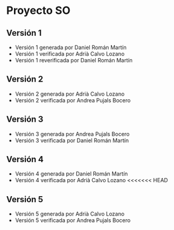 # Proyecto SO

## Versión 1
* Versión 1 generada por Daniel Román Martín
* Versión 1 verificada por Adrià Calvo Lozano
* Versión 1 reverificada por Daniel Román Martín

## Versión 2
* Versión 2 generada por Adrià Calvo Lozano
* Versión 2 verificada por Andrea Pujals Bocero

## Versión 3
* Versión 3 generada por Andrea Pujals Bocero
* Versión 3 verificada por Daniel Román Martín

## Versión 4
* Versión 4 generada por Daniel Román Martín
* Versión 4 verificada por Adrià Calvo Lozano
<<<<<<< HEAD

## Versión 5
* Versión 5 generada por Adrià Calvo Lozano
* Versión 5 verificada por Andrea Pujals Bocero
